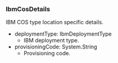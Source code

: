 ### IbmCosDetails
IBM COS type location specific details.

- deploymentType: IbmDeploymentType
  - IBM deployment type.
- provisioningCode: System.String
  - Provisioning code.
